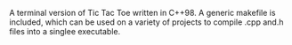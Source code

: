 A terminal version of Tic Tac Toe written in C++98. 
A generic makefile is included, which can be used on a variety of projects to compile .cpp and.h files into a singlee executable.
